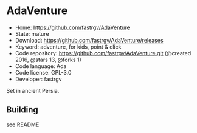 # AdaVenture

- Home: https://github.com/fastrgv/AdaVenture
- State: mature
- Download: https://github.com/fastrgv/AdaVenture/releases
- Keyword: adventure, for kids, point & click
- Code repository: https://github.com/fastrgv/AdaVenture.git (@created 2016, @stars 13, @forks 1)
- Code language: Ada
- Code license: GPL-3.0
- Developer: fastrgv

Set in ancient Persia.

## Building

see README